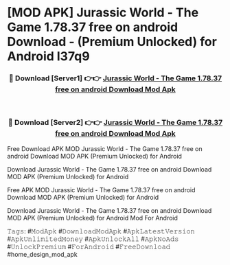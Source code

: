 # [MOD APK] Jurassic World - The Game 1.78.37 free on android Download - (Premium Unlocked) for Android l37q9



<div align="center">
<h3>🔴 Download [Server1] 👉👉 <a href="https://momento.my/?title=Jurassic_World_-_The_Game_1.78.37_free_on_android_Download">Jurassic World - The Game 1.78.37 free on android Download Mod Apk</a></h3><br>

<h3>🔴 Download [Server2] 👉👉 <a href="https://momento.my/?title=Jurassic_World_-_The_Game_1.78.37_free_on_android_Download">Jurassic World - The Game 1.78.37 free on android Download Mod Apk</a></h3>
</div>



Free Download APK MOD Jurassic World - The Game 1.78.37 free on android Download MOD APK (Premium Unlocked) for Android

Download Jurassic World - The Game 1.78.37 free on android Download MOD APK (Premium Unlocked) for Android

Free APK MOD Jurassic World - The Game 1.78.37 free on android Download MOD APK (Premium Unlocked) for Android

Download Jurassic World - The Game 1.78.37 free on android Download MOD APK (Premium Unlocked) for Android Mod For Android

𝚃𝚊𝚐𝚜: #𝙼𝚘𝚍𝙰𝚙𝚔 #𝙳𝚘𝚠𝚗𝚕𝚘𝚊𝚍𝙼𝚘𝚍𝙰𝚙𝚔 #𝙰𝚙𝚔𝙻𝚊𝚝𝚎𝚜𝚝𝚅𝚎𝚛𝚜𝚒𝚘𝚗 #𝙰𝚙𝚔𝚄𝚗𝚕𝚒𝚖𝚒𝚝𝚎𝚍𝙼𝚘𝚗𝚎𝚢 #𝙰𝚙𝚔𝚄𝚗𝚕𝚘𝚌𝚔𝙰𝚕𝚕 #𝙰𝚙𝚔𝙽𝚘𝙰𝚍𝚜 #𝚄𝚗𝚕𝚘𝚌𝚔𝙿𝚛𝚎𝚖𝚒𝚞𝚖 #𝙵𝚘𝚛𝙰𝚗𝚍𝚛𝚘𝚒𝚍 #𝙵𝚛𝚎𝚎𝙳𝚘𝚠𝚗𝚕𝚘𝚊𝚍 #home_design_mod_apk

